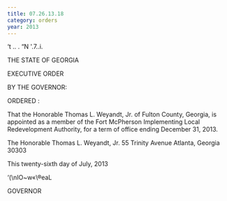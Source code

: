 ```yaml
---
title: 07.26.13.18
category: orders
year: 2013
---
```

 

‘t .. .
“N '.7..i.

THE STATE OF GEORGIA

EXECUTIVE ORDER

BY THE GOVERNOR:

ORDERED :

That the Honorable Thomas L. Weyandt, Jr. of Fulton County,
Georgia, is appointed as a member of the Fort McPherson
Implementing Local Redevelopment Authority, for a term of office
ending December 31, 2013.

The Honorable Thomas L. Weyandt, Jr.
55 Trinity Avenue
Atlanta, Georgia 30303

This twenty-sixth day of July, 2013

‘(\nIO~w«\®eaL

GOVERNOR

